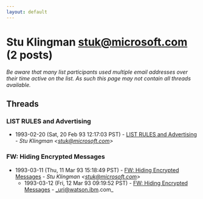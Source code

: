 ```yaml
---
layout: default
---
```


# Stu Klingman <stuk@microsoft.com> (2 posts)

_Be aware that many list participants used multiple email addresses over their time active on the list. As such this page may not contain all threads available._

## Threads

### LIST RULES and Advertising
+ 1993-02-20 (Sat, 20 Feb 93 12:17:03 PST) - [LIST RULES and Advertising](/archive/1993/02/29ab693cdfc91b203e276e582d44132028fc066478a98bddb4ab43b07c8508b1) - _Stu Klingman \<stuk@microsoft.com\>_

### FW: Hiding Encrypted Messages
+ 1993-03-11 (Thu, 11 Mar 93 15:18:49 PST) - [FW: Hiding Encrypted Messages](/archive/1993/03/11f99c3c21d6b85d7bf76f47cfe82db77a07e482be9496fcfba6239a86b8abb4) - _Stu Klingman \<stuk@microsoft.com\>_
  + 1993-03-12 (Fri, 12 Mar 93 09:19:52 PST) - [FW: Hiding Encrypted Messages](/archive/1993/03/3fb210f5b87196e6ec23a90a171ca79cf03f9d7beac9dc7659c8ee1b089066fb) - _uri@watson.ibm.com_

